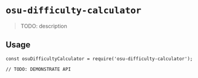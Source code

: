 # `osu-difficulty-calculator`

> TODO: description

## Usage

```
const osuDifficultyCalculator = require('osu-difficulty-calculator');

// TODO: DEMONSTRATE API
```
